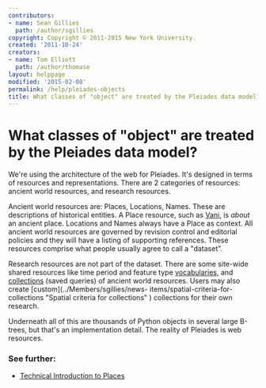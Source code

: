```yaml
---
contributors:
- name: Sean Gillies
  path: /author/sgillies
copyright: Copyright © 2011-2015 New York University.
created: '2011-10-24'
creators:
- name: Tom Elliott
  path: /author/thomase
layout: helppage
modified: '2015-02-08'
permalink: /help/pleiades-objects
title: What classes of "object" are treated by the Pleiades data model?
---
```


#  What classes of "object" are treated by the Pleiades data model?

We're using the architecture of the web for Pleiades. It's designed in terms
of resources and representations. There are 2 categories of resources: ancient
world resources, and research resources.

Ancient world resources are: Places, Locations, Names. These are descriptions
of historical entities. A Place resource, such as [Vani](../places/863918), is
_about_ an ancient place. Locations and Names always have a Place as context.
All ancient world resources are governed by revision control and editorial
policies and they will have a listing of supporting references. These
resources comprise what people usually agree to call a "dataset".

Research resources are not part of the dataset. There are some site-wide
shared resources like time period and feature type
[vocabularies](../vocabularies "vocabularies" ), and
[collections](../collections "Collections" ) (saved queries) of ancient world
resources. Users may also create [custom](../Members/sgillies/news-
items/spatial-criteria-for-collections "Spatial criteria for collections" )
collections for their own research.

Underneath all of this are thousands of Python objects in several large
B-trees, but that's an implementation detail. The reality of Pleiades is web
resources.

###  See further:

* [Technical Introduction to Places](../docs/technical-intro-places "Technical Introduction to Places" )
